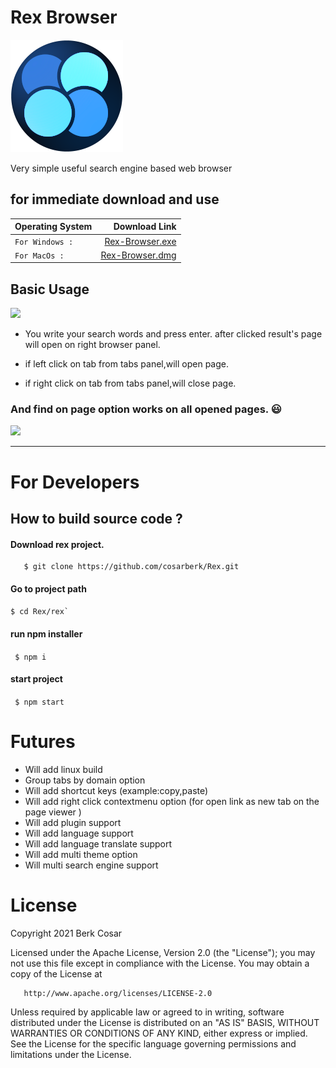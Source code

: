 # Rex Browser

![](https://github.com/cosarberk/Rex/blob/main/designs/rex_180X180.png)


Very simple useful search engine based web browser


## for immediate download and use

|  Operating System   |  Download Link 
| -------------- | -------:|
| `For Windows :` |  [Rex-Browser.exe](https://berkcosar.com/downloads/Rex-Browser-v1.0.0-2021.exe) |
| `For MacOs :`   |  [Rex-Browser.dmg](https://berkcosar.com/downloads/Rex-Browser-v1.0.0-2021.dmg) |

## Basic Usage

![](https://github.com/cosarberk/Rex/blob/main/designs/rexusage.gif)

- You write your search words and press enter. after clicked result's page will open on right browser panel.

- if left click on tab from tabs panel,will open page.
- if right click on tab from tabs panel,will close page.

### And find on page option works on all opened pages. :smiley:


![](https://github.com/cosarberk/Rex/blob/main/designs/rexfind.gif)


----------------------

# For Developers

## How to build source code ?

#### Download rex project.

 ```
    $ git clone https://github.com/cosarberk/Rex.git
```

#### Go to project path

 ``` $ cd Rex/rex` ```

#### run npm installer 

 ``` $ npm i```

#### start project

 ``` $ npm start```


# Futures

- Will add linux build
- Group tabs by domain option
- Will add shortcut keys (example:copy,paste)
- Will add right click contextmenu option (for open link as new tab on the page viewer )
- Will add plugin support
- Will add language support
- Will add language translate support
- Will add multi theme option
- Will multi search engine support


# License

  Copyright 2021 Berk Cosar

   Licensed under the Apache License, Version 2.0 (the "License");
   you may not use this file except in compliance with the License.
   You may obtain a copy of the License at

       http://www.apache.org/licenses/LICENSE-2.0

   Unless required by applicable law or agreed to in writing, software
   distributed under the License is distributed on an "AS IS" BASIS,
   WITHOUT WARRANTIES OR CONDITIONS OF ANY KIND, either express or implied.
   See the License for the specific language governing permissions and
   limitations under the License.
